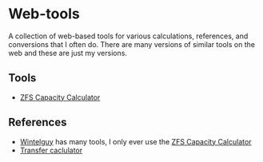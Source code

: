 # Web-tools

A collection of web-based tools for various calculations, references, and 
conversions that I often do. There are many versions of similar tools on the web
and these are just my versions.

## Tools

- [ZFS Capacity Calculator](zfs/index.html)


## References

- [Wintelguy](https://wintelguy.com) has many tools, I only ever use the [ZFS Capacity Calculator](https://wintelguy.com/zfs-calc.pl)
- [Transfer caclulator](https://techinternets.com/copy_calc)

